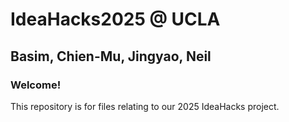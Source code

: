# IdeaHacks2025 @ UCLA
## Basim, Chien-Mu, Jingyao, Neil
### Welcome!
This repository is for files relating to our 2025 IdeaHacks project.
